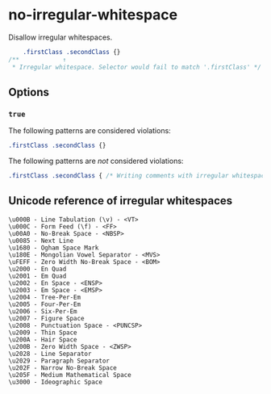 # no-irregular-whitespace

Disallow irregular whitespaces.

<!-- prettier-ignore -->
```css
    .firstClass .secondClass {}
/**            ↑
 * Irregular whitespace. Selector would fail to match '.firstClass' */
```

## Options

### `true`

The following patterns are considered violations:

<!-- prettier-ignore -->
```css
.firstClass .secondClass {}
```

The following patterns are _not_ considered violations:

<!-- prettier-ignore -->
```css
.firstClass .secondClass { /* Writing comments with irregular whitespaces */ }
```

## Unicode reference of irregular whitespaces

```
\u000B - Line Tabulation (\v) - <VT>
\u000C - Form Feed (\f) - <FF>
\u00A0 - No-Break Space - <NBSP>
\u0085 - Next Line
\u1680 - Ogham Space Mark
\u180E - Mongolian Vowel Separator - <MVS>
\uFEFF - Zero Width No-Break Space - <BOM>
\u2000 - En Quad
\u2001 - Em Quad
\u2002 - En Space - <ENSP>
\u2003 - Em Space - <EMSP>
\u2004 - Tree-Per-Em
\u2005 - Four-Per-Em
\u2006 - Six-Per-Em
\u2007 - Figure Space
\u2008 - Punctuation Space - <PUNCSP>
\u2009 - Thin Space
\u200A - Hair Space
\u200B - Zero Width Space - <ZWSP>
\u2028 - Line Separator
\u2029 - Paragraph Separator
\u202F - Narrow No-Break Space
\u205F - Medium Mathematical Space
\u3000 - Ideographic Space
```
